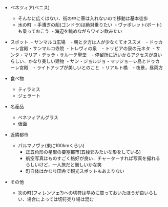 - ベネツィア(ベニス)
  - そんなに広くはない．街の中に車は入れないので移動は基本徒歩
  - 水の町
  - 手漕ぎの船(ゴンドラ)は絶対乗りたい
  - ヴァポレット(ボート)も乗っておこう
  - 海辺を眺めながらワイン飲みたい
  
- スポット
  - サンマルコ広場
    - 朝と夕方は人が少なくてオススメ
    - ドゥカーレ宮殿・サンマルコ寺院
  - トレヴィの泉
    - トリビアの泉の元ネタ
  - サンタ・マリア・デッラ・サルーテ聖堂
    - 停留所に近いからアクセスが良いらしい．かなり美しい建物
  - サン・ジョルジョ・マッジョーレ島とドゥカーレ宮殿
    - ライトアップが美しいとのこと
  - リアルト橋
    - 夜景，昼両方
- 食べ物
  - ティラミス
  - ジェラート
  
- 名産品
  - ベネツィアんグラス
  - 仮面
  
- 近隣都市
  - パルマノヴァ(東に100kmくらい)
    - 正五角形の星型の要塞都市(五稜郭みたいな形をしている)
    - 航空写真はものすごく格好が良い．チャーターすれば写真を撮れるらしいけど，一人旅だと厳しいかな笑
    - 町自体はかなり田舎で観光スポットもあまりない
    
- その他
  - 次の町(フィレンツェ?)への切符は早めに買っておいたほうが良いらしい．場合によっては切符売り場は混む
